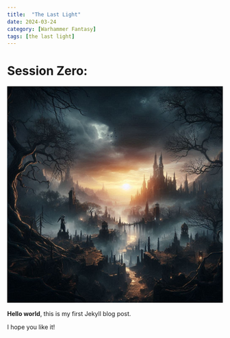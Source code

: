 ```yaml
---
title:  "The Last Light"
date: 2024-03-24
category: [Warhammer Fantasy]
tags: [the last light]
---
```


# Session Zero:

![Session 0](/images/session0.png)



**Hello world**, this is my first Jekyll blog post.

I hope you like it!